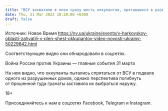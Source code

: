 ```yaml
---
title: "ВСУ захватили в плен сразу шесть оккупантов, прятавшихся в развалинах дома — видео"
date: Thu, 31 Mar 2022 10:28:00 +0300
draft: false
---
```

Источник: Новое Время https://nv.ua/ukraine/events/v-harkovskoy-oblasti-zahvatili-v-plen-shest-okkupantov-video-novosti-ukrainy-50229842.html


Соответствующее видео они обнародовали в соцсетях.

Война России против Украины — главные события 31 марта

На нем видно, что оккупанты пытались спрятаться от ВСУ в подвале одного из разрушенных домов, однако перспектива погибнуть от брошенной туда гранаты заставила их выбраться наружу.

18+

Присоединяйтесь к нам в соцсетях Facebook, Telegram и Instagram.
